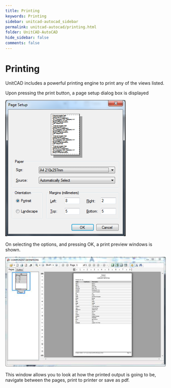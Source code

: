 ```yaml
---
title: Printing
keywords: Printing
sidebar: unitcad-autocad_sidebar
permalink: unitcad-autocad/printing.html
folder: UnitCAD-AutoCAD
hide_sidebar: false
comments: false
---
```

# Printing

UnitCAD includes a powerful printing engine to print any of the views listed.

Upon pressing the print button, a page setup dialog box is displayed

![](/images/printing-page-setup.png)

On selecting the options, and pressing OK, a print preview windows is shown.


![](/images/printing-component-definition.jpg)


This window allows you to look at how the printed output is going to be, navigate between the pages, print to printer or save as pdf.

